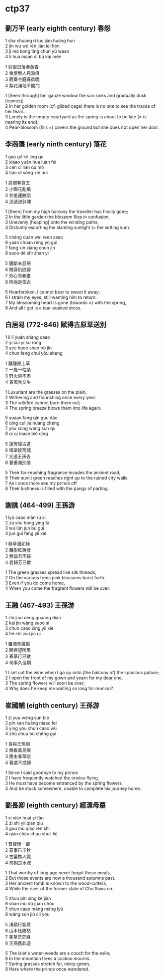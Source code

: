 # ctp37

## 劉万平 (early eighth century) 春怨

1 sha chuang rì luò jiàn huáng hun  
2 jin wu wú rén jiàn lèi hén  
3 jì mò kong tíng chun yù waan  
4 lí hua maan dì bù kai mén

1 紗窗日落漸黃昏  
2 金屋無人見淚痕  
3 寂寞空庭春欲晚  
4 梨花滿地不開門

1 [Seen through] her gauze window the sun sinks and gradually dusk [comes];  
2 In her golden room (cf. gilded cage) there is no one to see the traces of her tears.  
3 Lonely is the empty courtyard as the spring is about to be late (= is nearing its end);  
4 Pear-blossom (fills =) covers the ground but she does not open her door.

## 李商隱 (early ninth century) 落花

1 gao gé kè jìng qù  
2 xiaao yuán hua luàn fei  
3 cen ci lián qu mò  
4 tiáo dì sòng xié hui

1 高閣客竟去  
2 小園花亂飛  
3 參差連曲陌  
4 迢遞送斜暉

1 [Seen] from my high balcony the traveller has finally gone;  
2 In the little garden the blossom flies in confusion,  
3 Unevenly [heaping] onto the winding paths,  
4 Distantly escorting the slanting sunlight (= the setting sun).

5 cháng duàn wèi reen saao  
6 yaan chuan réng yù gui  
7 fang xin xiàng chun jìn  
8 suoo dé shì zhan yi

5 腸斷未忍掃  
6 眼穿仍欲歸  
7 芳心向春盡  
8 所得是霑衣

5 Heartbroken, I cannot bear to sweet it away;  
6 I strain my eyes, still wanting him to return.  
7 My blossoming heart is gone (towards =) with the spring,  
8 And all I get is a tear-soaked dress.

## 白居易 (772-846) 賦得古原草送別

1 lí lí yuán shàng caao  
2 yi suì yi ku róng  
3 yee huoo shao bù jìn  
4 chun feng chui yòu sheng

1 離離原上草  
2 一歲一枯榮  
3 野火燒不盡  
4 春風吹又生

1 Luxuriant are the grasses on the plain,  
2 Withering and flourishing once every year.  
3 The wildfire cannot burn them out;  
4 The spring breeze blows them into life again.

5 yuaan fang qin guu dào  
6 qíng cuì jie huang chéng  
7 yòu sòng wáng sun qù  
8 qi qi maan bié qíng

5 遠芳侵古道  
6 晴翠接荒城  
7 又送王孫去  
8 萋萋滿別情

5 Their far-reaching fragrance invades the ancient road;  
6 Their sunlit green reaches right up to the ruined city walls.  
7 As I once more see my prince off  
8 Their lushness is filled with the pangs of parting.

## 謝朓 (464-499) 王孫游

1 lyù caao màn rú si  
2 zá shù hóng ying fa  
3 wú lùn jun bù gui  
4 jun gui fang yii xie

1 綠草漫如絲  
2 雜樹紅英發  
3 無論君不歸  
4 君歸芳已歇

1 The green grasses spread like silk threads;  
2 On the various trees pink blossoms burst forth.  
3 Even if you do come home,  
4 When you come the fragrant flowers will be over.

## 王融 (467-493) 王孫游

1 zhì jiuu deng guaang diàn  
2 kai jin wàng suoo si  
3 chun caao xíng yii xie  
4 hé shì jiuu jia qi

1 置酒登廣殿  
2 開襟望所思  
3 春草行已歇  
4 何事久佳期

1 I set out the wine when I go up onto [the balcony of] the spacious palace;  
2 I open the front of my gown and yearn for my dear one.  
3 The spring flowers will soon be over;  
4 Why does he keep me waiting so long for reunion?

## 崔國輔 (eighth century) 王孫游

1 zì yuu wáng sun bié  
2 pín kan huáng niaao fei  
3 ying yóu chun caao wù  
4 zhù chuu bù chéng gui

1 自與王孫別  
2 頻看黃鳥飛  
3 應由春草誤  
4 著處不成歸

1 Since I said goodbye to my prince  
2 I have frequently watched the orioles flying.  
3 He must have become entranced by the spring flowers  
4 And be stuck somewhere, unable to complete his journey home.

## 劉長卿 (eighth century) 經漂母墓

1 xi xián huái yi fàn  
2 zi shì yii qian qiu  
3 guu mù qiáo rén shì  
4 qián cháo chuu shuii liú

1 昔賢懷一飯  
2 茲事已千秋  
3 古墓樵人識  
4 前朝楚水流

1 That worthy of long ago never forgot those meals,  
2 But those events are now a thousand autumns past.  
3 Her ancient tomb is known to the wood-cutters,  
4 While the river of the former state of Chu flows on.

5 zhuu pín xíng kè jiàn  
6 shan mù dù juan chóu  
7 chun caao máng máng lyù  
8 wáng sun jiù cii yóu

5 渚蘋行客薦  
6 山木杜鵑愁  
7 春草茫茫綠  
8 王孫舊此遊

5 The islet's water-weeds are a couch for the exile;  
6 In the mountain trees a cuckoo mourns.  
7 Spring grasses stretch far, misty-green,  
8 Here where the prince once wandered.
